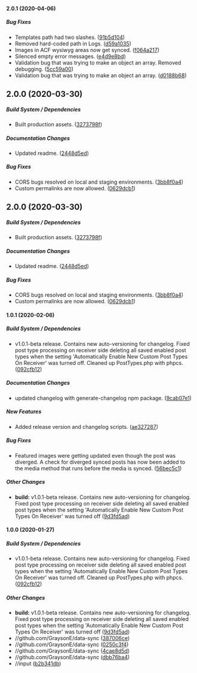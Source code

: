 #### 2.0.1 (2020-04-06)

##### Bug Fixes

*  Templates path had two slashes. ([91b5d104](https://github.com/GraysonE/data-sync/commit/91b5d1042318669d7d7d77d0bf44a03b7bcf0146))
*  Removed hard-coded path in Logs. ([d59a1035](https://github.com/GraysonE/data-sync/commit/d59a10358001d4c8cc2855e8d10bbbbf61e1fd09))
*  Images in ACF wysiwyg areas now get synced. ([f064a217](https://github.com/GraysonE/data-sync/commit/f064a2176f02609d40c6db18ef84af24751a507b))
*  Silenced empty error messages. ([e4d9e8bd](https://github.com/GraysonE/data-sync/commit/e4d9e8bdcf4840cfe78d4e77732aacb3f58d9ee9))
*  Validation bug that was trying to make an object an array. Removed debugging. ([5cc59a00](https://github.com/GraysonE/data-sync/commit/5cc59a00ec32f4a45e743c6993d465f1753241b5))
*  Validation bug that was trying to make an object an array. ([d0188b68](https://github.com/GraysonE/data-sync/commit/d0188b68e57e41549fd7713305b866aa39cd0566))

## 2.0.0 (2020-03-30)

##### Build System / Dependencies

*  Built production assets. ([3273798f](https://github.com/GraysonE/data-sync/commit/3273798f5d510098abe408b95189509801a24980))

##### Documentation Changes

*  Updated readme. ([2448d5ed](https://github.com/GraysonE/data-sync/commit/2448d5ede0b2154ed759ae38c8fe4bc8f4864387))

##### Bug Fixes

*  CORS bugs resolved on local and staging environments. ([3bb8f0a4](https://github.com/GraysonE/data-sync/commit/3bb8f0a426dae2a32f6e47ff11c8ad9eb757552a))
*  Custom permalinks are now allowed. ([0629dcb1](https://github.com/GraysonE/data-sync/commit/0629dcb18e30a2a66018fe7d2991b36532ce3383))

## 2.0.0 (2020-03-30)

##### Build System / Dependencies

*  Built production assets. ([3273798f](https://github.com/GraysonE/data-sync/commit/3273798f5d510098abe408b95189509801a24980))

##### Documentation Changes

*  Updated readme. ([2448d5ed](https://github.com/GraysonE/data-sync/commit/2448d5ede0b2154ed759ae38c8fe4bc8f4864387))

##### Bug Fixes

*  CORS bugs resolved on local and staging environments. ([3bb8f0a4](https://github.com/GraysonE/data-sync/commit/3bb8f0a426dae2a32f6e47ff11c8ad9eb757552a))
*  Custom permalinks are now allowed. ([0629dcb1](https://github.com/GraysonE/data-sync/commit/0629dcb18e30a2a66018fe7d2991b36532ce3383))

#### 1.0.1 (2020-02-06)

##### Build System / Dependencies

*  v1.0.1-beta release. Contains new auto-versioning for changelog. Fixed post type processing on receiver side deleting all saved enabled post types when the setting 'Automatically Enable New Custom Post Types On Receiver' was turned off. Cleaned up PostTypes.php with phpcs. ([092cfb12](https://github.com/GraysonE/data-sync/commit/092cfb1287e4094c6d7d1672267a69b0de82e2ef))

##### Documentation Changes

*  updated changelog with generate-changelog npm package. ([9cab07e1](https://github.com/GraysonE/data-sync/commit/9cab07e18a8be1d8c81d3f40c7f3841aced6f005))

##### New Features

*  Added release version and changelog scripts. ([ae327287](https://github.com/GraysonE/data-sync/commit/ae327287592fcc405698c2f19ad6f198a70fffb5))

##### Bug Fixes

*  Featured images were getting updated even though the post was diverged. A check for diverged synced posts has now been added to the media method that runs before the media is synced. ([56bec5c1](https://github.com/GraysonE/data-sync/commit/56bec5c1be4f62cfb74e8086ca3b79f0802e3d50))

##### Other Changes

* **build:**  v1.0.1-beta release. Contains new auto-versioning for changelog. Fixed post type processing on receiver side deleting all saved enabled post types when the setting 'Automatically Enable New Custom Post Types On Receiver' was turned off ([9d3fd5ad](https://github.com/GraysonE/data-sync/commit/9d3fd5addb2ef59bc3a93e1acf20e089a0a35c07))

#### 1.0.0 (2020-01-27)

##### Build System / Dependencies

*  v1.0.1-beta release. Contains new auto-versioning for changelog. Fixed post type processing on receiver side deleting all saved enabled post types when the setting 'Automatically Enable New Custom Post Types On Receiver' was turned off. Cleaned up PostTypes.php with phpcs. ([092cfb12](https://github.com/GraysonE/data-sync/commit/092cfb1287e4094c6d7d1672267a69b0de82e2ef))

##### Other Changes

* **build:**  v1.0.1-beta release. Contains new auto-versioning for changelog. Fixed post type processing on receiver side deleting all saved enabled post types when the setting 'Automatically Enable New Custom Post Types On Receiver' was turned off ([9d3fd5ad](https://github.com/GraysonE/data-sync/commit/9d3fd5addb2ef59bc3a93e1acf20e089a0a35c07))
* //github.com/GraysonE/data-sync ([387006ce](https://github.com/GraysonE/data-sync/commit/387006ce225cbeb91dd77e1abe8ca47f702f4230))
* //github.com/GraysonE/data-sync ([0250c3f4](https://github.com/GraysonE/data-sync/commit/0250c3f4b29e73b4bf0125a6455f9df57be6f41a))
* //github.com/GraysonE/data-sync ([4cae8d5d](https://github.com/GraysonE/data-sync/commit/4cae8d5de8f90d1ea3292c2c640ac102b5e20bf6))
* //github.com/GraysonE/data-sync ([dbb76ba4](https://github.com/GraysonE/data-sync/commit/dbb76ba4101c5d30b2a35ff0bf2222ee568e85ba))
* //input ([b2b341db](https://github.com/GraysonE/data-sync/commit/b2b341db8c45395396dfaffac94cc1d7ef85694d))

